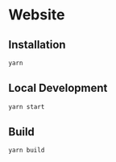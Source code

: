# Website

## Installation

```bash
yarn
```

## Local Development

```bash
yarn start
```

## Build

```bash
yarn build
```
